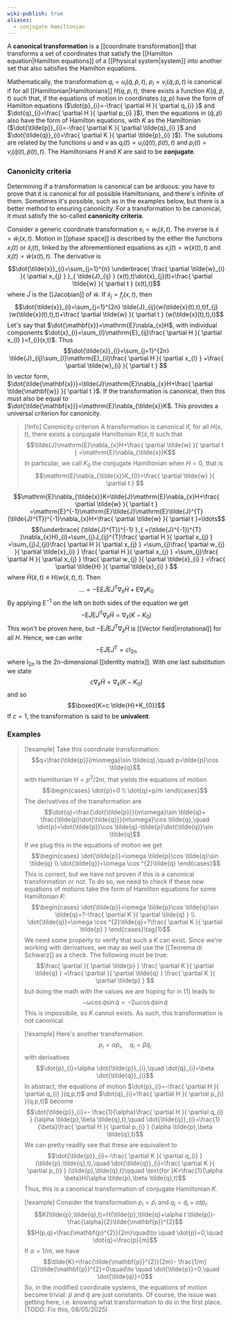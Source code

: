```yaml
---
wiki-publish: true
aliases:
  - conjugate Hamiltonian
---
```

A **canonical transformation** is a [[coordinate transformation]] that transforms a set of coordinates that satisfy the [[Hamilton equation|Hamilton equations]] of a [[Physical system|system]] into another set that also satisfies the Hamilton equations.

Mathematically, the transformation $q_{i}=u_{i}(\tilde{q},\tilde{p},t)$, $p_{i}=v_{i}(\tilde{q},\tilde{p},t)$ is canonical if for all [[Hamiltonian|Hamiltonians]] $H(q,p,t)$, there exists a function $K(\tilde{q},\tilde{p},t)$ such that, if the equations of motion in coordinates $(q,p)$ have the form of Hamilton equations ($\dot{p}_{i}=-\frac{ \partial H }{ \partial q_{i} }$ and $\dot{q}_{i}=\frac{ \partial H }{ \partial p_{i} }$), then the equations in $(\tilde{q},\tilde{p})$ also have the form of Hamilton equations, with $K$ as the Hamiltonian ($\dot{\tilde{p}}_{i}=-\frac{ \partial K }{ \partial \tilde{q}_{i} }$ and $\dot{\tilde{q}}_{i}=\frac{ \partial K }{ \partial \tilde{p}_{i} }$). The solutions are related by the functions $u$ and $v$ as $q_{i}(t)=u_{i}(\tilde{q}(t),\tilde{p}(t),t)$ and $p_{i}(t)=v_{i}(\tilde{q}(t),\tilde{p}(t),t)$. The Hamiltonians $H$ and $K$ are said to be **conjugate**.
### Canonicity criteria
Determining if a transformation is canonical can be arduous: you have to prove that it is canonical for *all* possible Hamiltonians, and there's infinite of them. Sometimes it's possible, such as in the examples below, but there is a better method to ensuring canonicity. For a transformation to be canonical, it must satisfy the so-called **canonicity criteria**.

Consider a generic coordinate transformation $x_{i}=w_{i}(\tilde{x},t)$. The inverse is $\tilde{x}=\tilde{w}_{i}(x,t)$. Motion in [[phase space]] is described by the either the functions $x_{i}(t)$ or $\tilde{x}_{i}(t)$, linked by the aforementioned equations as $x_{i}(t)=w(\tilde{x}(t),t)$ and $\tilde{x}_{i}(t)=\tilde{w}(x(t),t)$. The derivative is
$$\dot{\tilde{x}}_{i}=\sum_{j=1}^{n} \underbrace{ \frac{ \partial \tilde{w}_{i} }{ \partial x_{j} } }_{ \tilde{J}_{ij} } (x(t),t)\dot{x}_{j}(t)+\frac{ \partial \tilde{w} }{ \partial t } (x(t),t)$$
where $\tilde{J}$ is the [[Jacobian]] of $\tilde{w}$. If $\dot{x}_{j}=f_{j}(x,t)$, then
$$\dot{\tilde{x}}_{i}=\sum_{j=1}^{2n} \tilde{J}_{ij}(w(\tilde{x}(t),t),t)f_{j}(w(\tilde{x}(t),t),t)+\frac{ \partial \tilde{w} }{ \partial t } (w(\tilde{x}(t),t),t)$$
Let's say that $\dot{\mathbf{x}}=\mathrm{E}\nabla_{x}H$, with individual components $\dot{x}_{i}=\sum_{l}\mathrm{E}_{ij}\frac{ \partial H }{ \partial x_{l} }=f_{i}(x,t)$. Thus
$$\dot{\tilde{x}}_{i}=\sum_{j=1}^{2n} \tilde{J}_{ij}\sum_{l}\mathrm{E}_{il}\frac{ \partial H }{ \partial x_{l} } +\frac{ \partial \tilde{w}_{i} }{ \partial t } $$
In vector form, $\dot{\tilde{\mathbf{x}}}=\tilde{J}\mathrm{E}\nabla_{x}H+\frac{ \partial \tilde{\mathbf{w}} }{ \partial t }$. If the transformation is canonical, then this must also be equal to $\dot{\tilde{\mathbf{x}}}=\mathrm{E}\nabla_{\tilde{x}}K$. This provides a universal criterion for canonicity.

> [!info] Canonicity criterion
> A transformation is canonical if, for all $H(x,t)$, there exists a conjugate Hamiltonian $K(\tilde{x},t)$ such that
> $$\tilde{J}\mathrm{E}\nabla_{x}H+\frac{ \partial \tilde{w} }{ \partial t } =\mathrm{E}\nabla_{\tilde{x}}K$$
> In particular, we call $K_{0}$ the conjugate Hamiltonian when $H=0$, that is
> $$\mathrm{E}\nabla_{\tilde{x}}K_{0}=\frac{ \partial \tilde{w} }{ \partial t } $$

$$\mathrm{E}\nabla_{\tilde{x}}K=\tilde{J}\mathrm{E}\nabla_{x}H+\frac{ \partial \tilde{w} }{ \partial t } =\mathrm{E}^{-1}\mathrm{E}\tilde{J}\mathrm{E}\tilde{J}^{T}(\tilde{J}^{T})^{-1}\nabla_{x}H+\frac{ \partial \tilde{w} }{ \partial t }=\ldots$$
$$(\underbrace{ (\tilde{J}^{T})^{-1} }_{ =(\tilde{J}^{-1})^{T} }\nabla_{x}H)_{i}=\sum_{j}J_{ij}^{T}\frac{ \partial H }{ \partial x_{j} } =\sum_{j}J_{ji}\frac{ \partial H }{ \partial x_{j} } =\sum_{j}\frac{ \partial w_{j} }{ \partial \tilde{x}_{i} } \frac{ \partial H }{ \partial x_{j} } =\sum_{j}\frac{ \partial H }{ \partial x_{j} } \frac{ \partial w_{j} }{ \partial \tilde{x}_{i} } =\frac{ \partial \tilde{H} }{ \partial \tilde{x}_{i} } $$
where $\tilde{H}(\tilde{x},t)\equiv H(w(\tilde{x},t),t)$. Then
$$\ldots=-\mathrm{E}\mathrm{E}\tilde{J}\mathrm{E}\tilde{J}^{T}\nabla_{\tilde{x}}\tilde{H}+\mathrm{E}\nabla_{\tilde{x}}K_{0}$$
By applying $\mathrm{E}^{-1}$ on the left on both sides of the equation we get
$$-\mathrm{E}\tilde{J}\mathrm{E}\tilde{J}^{T}\nabla_{\tilde{x}}\tilde{H}=\nabla_{\tilde{x}}(K-K_{0})$$
This won't be proven here, but $-\mathrm{E}\tilde{J}\mathrm{E}\tilde{J}^{T}\nabla_{\tilde{x}}\tilde{H}$ is [[Vector field|irrotational]] for all $H$. Hence, we can write
$$-\mathrm{E}\tilde{J}\mathrm{E}\tilde{J}^{T}=c\mathrm{I}_{2n}$$
where $\mathrm{I}_{2n}$ is the $2n$-dimensional [[identity matrix]]. With one last substitution we state
$$c\nabla_{\tilde{x}}\tilde{H}=\nabla_{\tilde{x}}(K-K_{0})$$
and so
$$\boxed{K=c \tilde{H}+K_{0}}$$
If $c=1$, the transformation is said to be **univalent**.
### Examples
> [!example]
> Take this coordinate transformation:
> $$q=\frac{\tilde{p}}{m\omega}\sin \tilde{q},\quad p=\tilde{p}\cos \tilde{q}$$
> with Hamiltonian $H=p^{2}/2m$, that yields the equations of motion
> $$\begin{cases}
> \dot{p}=0 \\
> \dot{q}=p/m
> \end{cases}$$
> The derivatives of the transformation are
> $$\dot{q}=\frac{\dot{\tilde{p}}}{m\omega}\sin \tilde{q}+ \frac{\tilde{p}\dot{\tilde{q}}}{m\omega}\cos \tilde{q},\quad \dot{p}=\dot{\tilde{p}}\cos \tilde{q}-\tilde{p}\dot{\tilde{q}}\sin \tilde{q}$$
> If we plug this in the equations of motion we get
> $$\begin{cases}
> \dot{\tilde{p}}=\omega \tilde{p}\cos \tilde{q}\sin \tilde{q} \\
> \dot{\tilde{q}}=\omega \cos ^{2}\tilde{q}
> \end{cases}$$
> This is correct, but we have not proven if this is a canonical transformation or not. To do so, we need to check if these new equations of motions take the form of Hamilton equations for some Hamiltonian $K$:
> $$\begin{cases}
> \dot{\tilde{p}}=\omega \tilde{p}\cos \tilde{q}\sin \tilde{q}=?-\frac{ \partial K }{ \partial \tilde{q} }  \\
> \dot{\tilde{q}}=\omega \cos ^{2}\tilde{q}=?\frac{ \partial K }{ \partial \tilde{p} } 
> \end{cases}\tag{1}$$
> We need some property to verify that such a $K$ can exist. Since we're working with derivatives, we may as well use the [[Teorema di Schwarz]] as a check. The following must be true:
> $$\frac{ \partial  }{ \partial \tilde{p} } \frac{ \partial K }{ \partial \tilde{q} } =\frac{ \partial  }{ \partial \tilde{q} } \frac{ \partial K }{ \partial \tilde{p} } $$
> but doing the math with the values we are hoping for in $(1)$ leads to
> $$-\omega \cos \tilde{q}\sin \tilde{q}=-2\omega \cos \tilde{q}\sin \tilde{q}$$
> This is impossibile, so $K$ cannot exists. As such, this transformation is not canonical.

> [!example]
> Here's another transformation
> $$p_{i}=\alpha \tilde{p}_{i},\quad q_{i}=\beta \tilde{q}_{i}$$
> with derivatives
> $$\dot{p}_{i}=\alpha \dot{\tilde{p}}_{i},\quad \dot{q}_{i}=\beta \dot{\tilde{q}}_{i}$$
> In abstract, the equations of motion $\dot{p}_{i}=-\frac{ \partial H }{ \partial q_{i} }(q,p,t)$ and $\dot{q}_{i}=\frac{ \partial H }{ \partial p_{i} }(q,p,t)$ become
> $$\dot{\tilde{p}}_{i}=- \frac{1}{\alpha}\frac{ \partial H }{ \partial q_{i} } (\alpha \tilde{p},\beta \tilde{q},t),\quad \dot{\tilde{q}}_{i}=\frac{1}{\beta}\frac{ \partial H }{ \partial p_{i} } (\alpha \tilde{p},\beta \tilde{q},t)$$
> We can pretty readily see that these are equivalent to
> $$\dot{\tilde{p}}_{i}=-\frac{ \partial K }{ \partial q_{i} } (\tilde{p},\tilde{q},t),\quad \dot{\tilde{q}}_{i}=\frac{ \partial K }{ \partial p_{i} } (\tilde{p},\tilde{q},t)\qquad \text{for }K=\frac{1}{\alpha \beta}H(\alpha \tilde{p},\beta \tilde{q},t)$$
> Thus, this is a canonical transformation of conjugate Hamiltonian $K$.

> [!example]
> Consider the transformation $p_{i}=\tilde{p}_{i}$ and $q_{i}=\tilde{q}_{i}+\alpha t \tilde{p}_{i}$.
> $$K(\tilde{p},\tilde{q},t)=H(\tilde{p},\tilde{q}+\alpha t \tilde{p})- \frac{\alpha}{2}\tilde{\mathbf{p}}^{2}$$
> $$H(p,q)=\frac{\mathbf{p}^{2}}{2m}\quad\to \quad \dot{p}=0,\quad \dot{q}=\frac{p}{m}$$
> If $\alpha=1/m$, we have
> $$\tilde{K}=\frac{\tilde{\mathbf{p}}^{2}}{2m}- \frac{1/m}{2}\tilde{\mathbf{p}}^{2}=0\quad\to \quad \dot{\tilde{p}}=0,\quad \dot{\tilde{q}}=0$$
> So, in the modified coordinate systems, the equations of motion become trivial: $\tilde{p}$ and $\tilde{q}$ are just constants. Of course, the issue was getting here, i.e. knowing what transformation to do in the first place. (TODO: Fix this, 08/05/2025)

